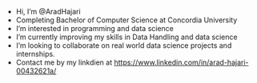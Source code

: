 - Hi, I’m @AradHajari
- Completing Bachelor of Computer Science at Concordia University
- I’m interested in programming and data science
- I’m currently improving my skills in Data Handling and data science
- I’m looking to collaborate on real world data science projects and internships.
- Contact me by my linkdien at https://www.linkedin.com/in/arad-hajari-00432621a/
